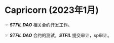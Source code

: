 
# Capricorn (2023年1月)

☞ _**STFIL DAO**_ 相关合约开发工作。

☞ _**STFIL DAO**_ 合约的测试，_**STFIL**_ 提交审计，sp审计。
